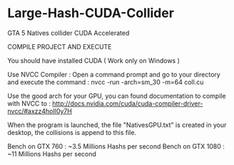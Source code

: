 # Large-Hash-CUDA-Collider
GTA 5 Natives collider CUDA Accelerated



COMPILE PROJECT AND EXECUTE

You should have installed CUDA ( Work only on Windows )

Use NVCC Compiler :
Open a command prompt and go to your directory and execute the command :
nvcc -run -arch=sm_30 -m=64 coll.cu

Use the good arch for your GPU, you can found documentation to compile with NVCC to :
http://docs.nvidia.com/cuda/cuda-compiler-driver-nvcc/#axzz4hoIl0y7H

When the program is launched, the file "NativesGPU.txt" is created in your desktop, the collisions is append to this file.


Bench on GTX 760 : ~3.5 Millions Hashs per second
Bench on GTX 1080 : ~11 Millions Hashs per second
